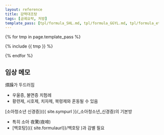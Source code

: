 ```yaml
---
layout: reference
title: 감맥대조탕
tags: [금궤요략, 처방]
template_pass: [tpl/formula_SHL.md, tpl/formula_GGYL.md, tpl/formula_etc.md]
---
```


{% for tmp in page.template_pass %}

{% include {{ tmp }} %}

{% endfor %}

## 임상 메모

煩躁가 두드러짐
* 우울증, 불면증 치험례
* 황련제, 시호제, 치자제, 복령제와 혼동될 수 있음


[소아청소년 신경증]({{ site.sympurl }}/_소아청소년_신경증)의 기본방
* 특히 소아 夜驚(夜啼)
* [백호탕]({{ site.formulaurl}}/백호탕 )과 감별 필요

